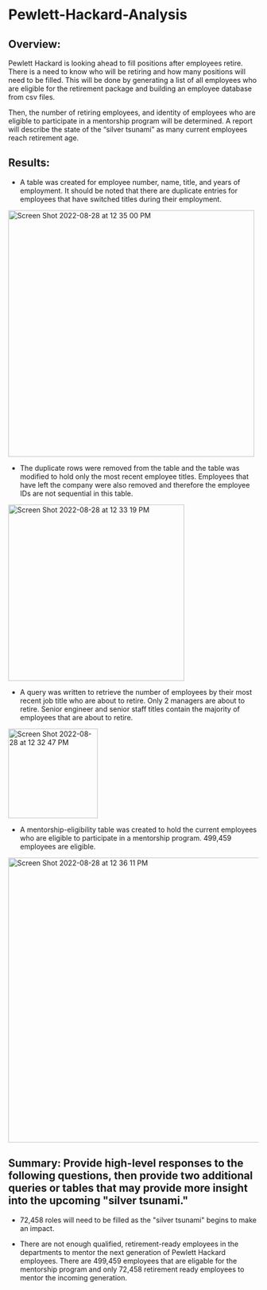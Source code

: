 # Pewlett-Hackard-Analysis

## Overview:

Pewlett Hackard is looking ahead to fill positions after employees retire. There is a need to know who will be retiring and how many positions will need to be filled. This will be done by generating a list of all employees who are eligible for the retirement package and building an employee database from csv files.

Then, the number of retiring employees, and identity of employees who are eligible to participate in a mentorship program will be determined. A report will describe the state of the “silver tsunami” as many current employees reach retirement age.

## Results:

  * A table was created for employee number, name, title, and years of employment. It should be noted that there are duplicate entries for employees that have switched titles during their employment.
  <img width="495" alt="Screen Shot 2022-08-28 at 12 35 00 PM" src="https://user-images.githubusercontent.com/106785377/187089448-1cf89d81-5d0d-496b-bee6-7afe36a0b8db.png">

  * The duplicate rows were removed from the table and the table was modified to hold only the most recent employee titles. Employees that have left the company were also removed and therefore the employee IDs are not sequential in this table.
  <img width="354" alt="Screen Shot 2022-08-28 at 12 33 19 PM" src="https://user-images.githubusercontent.com/106785377/187089388-13d6508b-1b20-4433-bcf6-02e365b7d745.png">

  * A query was written to retrieve the number of employees by their most recent job title who are about to retire. Only 2 managers are about to retire. Senior engineer and senior staff titles contain the majority of employees that are about to retire. 
  <img width="180" alt="Screen Shot 2022-08-28 at 12 32 47 PM" src="https://user-images.githubusercontent.com/106785377/187089370-22574a36-c091-43a8-97e3-848b5c4f640f.png">

  * A mentorship-eligibility table was created to hold the current employees who are eligible to participate in a mentorship program. 499,459 employees are eligible.
  <img width="572" alt="Screen Shot 2022-08-28 at 12 36 11 PM" src="https://user-images.githubusercontent.com/106785377/187089497-8db59ba5-7e0f-4d79-bdfb-8be720fc4ce5.png">


## Summary: Provide high-level responses to the following questions, then provide two additional queries or tables that may provide more insight into the upcoming "silver tsunami."
  * 72,458 roles will need to be filled as the "silver tsunami" begins to make an impact.
  
  * There are not enough qualified, retirement-ready employees in the departments to mentor the next generation of Pewlett Hackard employees. There are 499,459 employees that are eligable for the mentorship program and only 72,458 retirement ready employees to mentor the incoming generation.

